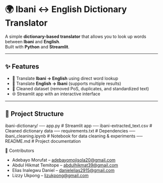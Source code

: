# 🌍 Ibani ↔ English Dictionary Translator

A simple **dictionary-based translator** that allows you to look up words between **Ibani** and **English**.  
Built with **Python** and **Streamlit**.

---

## ✨ Features
- 🔎 Translate **Ibani → English** using direct word lookup  
- 🔄 Translate **English → Ibani** (supports multiple results)  
- 🧹 Cleaned dataset (removed PoS, duplicates, and standardized text)  
- 🌐 Streamlit app with an interactive interface  

---

## 📂 Project Structure
ibani-dictionary/
── app.py # Streamlit app
── ibani-extracted_text.csv # Cleaned dictionary data
── requirements.txt # Dependencies
── ibani_cleaning.ipynb # Notebook for data cleaning & experiments
── README.md # Project documentation


👥 Contributors

- Adebayo Morufat – adebayomojisola20@gmail.com
- Abdul Hikmat Temitope – abdulhikmat39@gmail.com
- Elias Inalegwu Daniel – danielelias2915@gmail.com
- Lizzy Ukpong – lizukpong@gmail.com

